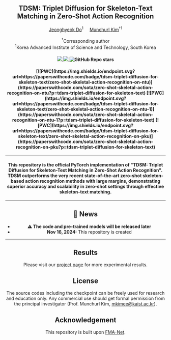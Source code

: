 <div align="center">
<h2>TDSM: Triplet Diffusion for Skeleton-Text Matching in Zero-Shot Action Recognition</h2>

<div>    
    <a href='https://sites.google.com/view/jeonghyeokdo/' target='_blank'>Jeonghyeok Do</a><sup>1</sup>&nbsp&nbsp&nbsp&nbsp;
    <a href='https://www.viclab.kaist.ac.kr/' target='_blank'>Munchurl Kim</a><sup>†1</sup>
</div>
<br>
<div>
    <sup>†</sup>Corresponding author</span>
</div>
<div>
    <sup>1</sup>Korea Advanced Institute of Science and Technology, South Korea</span>
</div>

<div>
    <h4 align="center">
        <a href="https://kaist-viclab.github.io/TDSM_site/" target='_blank'>
        <img src="https://img.shields.io/badge/🏠-Project%20Page-blue">
        </a>
        <a href="https://arxiv.org/abs/2411.10745" target='_blank'>
        <img src="https://img.shields.io/badge/arXiv-2411.10745-b31b1b.svg">
        </a>
        <img alt="GitHub Repo stars" src="https://img.shields.io/github/stars/KAIST-VICLab/TDSM">
    </h4>
</div>


<div>
    <h4 align="center">
[![PWC](https://img.shields.io/endpoint.svg?url=https://paperswithcode.com/badge/tdsm-triplet-diffusion-for-skeleton-text/zero-shot-skeletal-action-recognition-on-ntu)](https://paperswithcode.com/sota/zero-shot-skeletal-action-recognition-on-ntu?p=tdsm-triplet-diffusion-for-skeleton-text)
[![PWC](https://img.shields.io/endpoint.svg?url=https://paperswithcode.com/badge/tdsm-triplet-diffusion-for-skeleton-text/zero-shot-skeletal-action-recognition-on-ntu-1)](https://paperswithcode.com/sota/zero-shot-skeletal-action-recognition-on-ntu-1?p=tdsm-triplet-diffusion-for-skeleton-text)
[![PWC](https://img.shields.io/endpoint.svg?url=https://paperswithcode.com/badge/tdsm-triplet-diffusion-for-skeleton-text/zero-shot-skeletal-action-recognition-on-pku)](https://paperswithcode.com/sota/zero-shot-skeletal-action-recognition-on-pku?p=tdsm-triplet-diffusion-for-skeleton-text)
</div>

---

<h4>
This repository is the official PyTorch implementation of "TDSM: Triplet Diffusion for Skeleton-Text Matching in Zero-Shot Action Recognition". TDSM outperforms the very recent state-of-the-art zero-shot skeleton-based action recognition methods with large margins, demonstrating superior accuracy and scalability in zero-shot settings through effective skeleton-text matching.
</h4>

---

## 📧 News
- **⚠ The code and pre-trained models will be released later**
- **Nov 16, 2024:** This repository is created

---

## Results
Please visit our [project page](https://kaist-viclab.github.io/TDSM_site/) for more experimental results.

## License
The source codes including the checkpoint can be freely used for research and education only. Any commercial use should get formal permission from the principal investigator (Prof. Munchurl Kim, mkimee@kaist.ac.kr).

## Acknowledgement
This repository is built upon [FMA-Net](https://github.com/KAIST-VICLab/FMA-Net/).